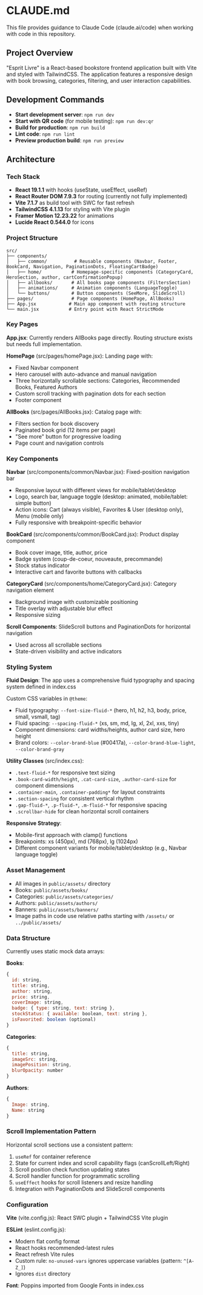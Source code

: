 # CLAUDE.md

This file provides guidance to Claude Code (claude.ai/code) when working with code in this repository.

## Project Overview

"Esprit Livre" is a React-based bookstore frontend application built with Vite and styled with TailwindCSS. The application features a responsive design with book browsing, categories, filtering, and user interaction capabilities.

## Development Commands

- **Start development server**: `npm run dev`
- **Start with QR code** (for mobile testing): `npm run dev:qr`
- **Build for production**: `npm run build`
- **Lint code**: `npm run lint`
- **Preview production build**: `npm run preview`

## Architecture

### Tech Stack
- **React 19.1.1** with hooks (useState, useEffect, useRef)
- **React Router DOM 7.9.3** for routing (currently not fully implemented)
- **Vite 7.1.7** as build tool with SWC for fast refresh
- **TailwindCSS 4.1.13** for styling with Vite plugin
- **Framer Motion 12.23.22** for animations
- **Lucide React 0.544.0** for icons

### Project Structure
```
src/
├── components/
│   ├── common/          # Reusable components (Navbar, Footer, BookCard, Navigation, PaginationDots, FloatingCartBadge)
│   ├── home/           # Homepage-specific components (CategoryCard, HeroSection, author, cartConfirmationPopup)
│   ├── allbooks/       # All books page components (FiltersSection)
│   ├── animations/     # Animation components (LanguageToggle)
│   └── buttons/        # Button components (SeeMore, SlideScroll)
├── pages/              # Page components (HomePage, AllBooks)
├── App.jsx            # Main app component with routing structure
└── main.jsx           # Entry point with React StrictMode
```

### Key Pages

**App.jsx**: Currently renders AllBooks page directly. Routing structure exists but needs full implementation.

**HomePage** (src/pages/homePage.jsx): Landing page with:
- Fixed Navbar component
- Hero carousel with auto-advance and manual navigation
- Three horizontally scrollable sections: Categories, Recommended Books, Featured Authors
- Custom scroll tracking with pagination dots for each section
- Footer component

**AllBooks** (src/pages/AllBooks.jsx): Catalog page with:
- Filters section for book discovery
- Paginated book grid (12 items per page)
- "See more" button for progressive loading
- Page count and navigation controls

### Key Components

**Navbar** (src/components/common/Navbar.jsx): Fixed-position navigation bar
- Responsive layout with different views for mobile/tablet/desktop
- Logo, search bar, language toggle (desktop: animated, mobile/tablet: simple button)
- Action icons: Cart (always visible), Favorites & User (desktop only), Menu (mobile only)
- Fully responsive with breakpoint-specific behavior

**BookCard** (src/components/common/BookCard.jsx): Product display component
- Book cover image, title, author, price
- Badge system (coup-de-coeur, nouveaute, precommande)
- Stock status indicator
- Interactive cart and favorite buttons with callbacks

**CategoryCard** (src/components/home/CategoryCard.jsx): Category navigation element
- Background image with customizable positioning
- Title overlay with adjustable blur effect
- Responsive sizing

**Scroll Components**: SlideScroll buttons and PaginationDots for horizontal navigation
- Used across all scrollable sections
- State-driven visibility and active indicators

### Styling System

**Fluid Design**: The app uses a comprehensive fluid typography and spacing system defined in index.css

Custom CSS variables in `@theme`:
- Fluid typography: `--font-size-fluid-*` (hero, h1, h2, h3, body, price, small, vsmall, tag)
- Fluid spacing: `--spacing-fluid-*` (xs, sm, md, lg, xl, 2xl, xxs, tiny)
- Component dimensions: card widths/heights, author card size, hero height
- Brand colors: `--color-brand-blue` (#00417a), `--color-brand-blue-light`, `--color-brand-gray`

**Utility Classes** (src/index.css):
- `.text-fluid-*` for responsive text sizing
- `.book-card-width/height`, `.cat-card-size`, `.author-card-size` for component dimensions
- `.container-main`, `.container-padding*` for layout constraints
- `.section-spacing` for consistent vertical rhythm
- `.gap-fluid-*`, `.p-fluid-*`, `.m-fluid-*` for responsive spacing
- `.scrollbar-hide` for clean horizontal scroll containers

**Responsive Strategy**:
- Mobile-first approach with clamp() functions
- Breakpoints: xs (450px), md (768px), lg (1024px)
- Different component variants for mobile/tablet/desktop (e.g., Navbar language toggle)

### Asset Management
- All images in `public/assets/` directory
- Books: `public/assets/books/`
- Categories: `public/assets/categories/`
- Authors: `public/assets/authors/`
- Banners: `public/assets/banners/`
- Image paths in code use relative paths starting with `/assets/` or `../public/assets/`

### Data Structure

Currently uses static mock data arrays:

**Books**:
```js
{
  id: string,
  title: string,
  author: string,
  price: string,
  coverImage: string,
  badge: { type: string, text: string },
  stockStatus: { available: boolean, text: string },
  isFavorited: boolean (optional)
}
```

**Categories**:
```js
{
  title: string,
  imageSrc: string,
  imagePosition: string,
  blurOpacity: number
}
```

**Authors**:
```js
{
  Image: string,
  Name: string
}
```

### Scroll Implementation Pattern

Horizontal scroll sections use a consistent pattern:
1. `useRef` for container reference
2. State for current index and scroll capability flags (canScrollLeft/Right)
3. Scroll position check function updating states
4. Scroll handler function for programmatic scrolling
5. `useEffect` hooks for scroll listeners and resize handling
6. Integration with PaginationDots and SlideScroll components

### Configuration

**Vite** (vite.config.js): React SWC plugin + TailwindCSS Vite plugin

**ESLint** (eslint.config.js):
- Modern flat config format
- React hooks recommended-latest rules
- React refresh Vite rules
- Custom rule: `no-unused-vars` ignores uppercase variables (pattern: `^[A-Z_]`)
- Ignores `dist` directory

**Font**: Poppins imported from Google Fonts in index.css